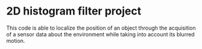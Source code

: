 # 2D histogram filter project

This code is able to localize the position of an object through the acquisition of a sensor data about the environment while taking into account its blurred motion.
